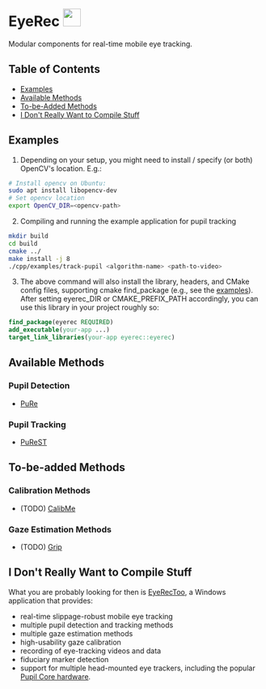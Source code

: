 # EyeRec <img src="https://raw.githubusercontent.com/tcsantini/eyerec/master/resources/icons/eyerec.svg" height=35>

Modular components for real-time mobile eye tracking.

## Table of Contents

- [Examples](#examples)
- [Available Methods](#available-methods)
- [To-be-Added Methods](#to-be-added-methods)
- [I Don't Really Want to Compile Stuff](#i-don't-really-want-to-compile-stuff)

## Examples

1. Depending on your setup, you might need to install / specify (or both) OpenCV's location. E.g.:
```bash
# Install opencv on Ubuntu:
sudo apt install libopencv-dev
# Set opencv location
export OpenCV_DIR=<opencv-path>
```

2. Compiling and running the example application for pupil tracking
```bash
mkdir build
cd build
cmake ../
make install -j 8
./cpp/examples/track-pupil <algorithm-name> <path-to-video>
```

3. The above command will also install the library, headers, and CMake config
   files, supporting cmake find\_package (e.g., see the [examples](cpp/examples/CMakeLists.txt)).
   After setting eyerec_DIR or CMAKE_PREFIX_PATH accordingly, you can use this library in your project roughly so:

```cmake
find_package(eyerec REQUIRED)
add_executable(your-app ...)
target_link_libraries(your-app eyerec::eyerec)
```

## Available Methods

### Pupil Detection

* [PuRe](https://www.sciencedirect.com/science/article/abs/pii/S1077314218300146)

### Pupil Tracking

* [PuReST](https://dl.acm.org/doi/10.1145/3204493.3204578)

## To-be-added Methods

### Calibration Methods

* (TODO) [CalibMe](https://dl.acm.org/doi/10.1145/3025453.3025950)

### Gaze Estimation Methods

* (TODO) [Grip](https://dl.acm.org/doi/abs/10.1145/3314111.3319835)

## I Don't Really Want to Compile Stuff

What you are probably looking for then is
[EyeRecToo](https://www.hci.uni-tuebingen.de/research/Projects/eyerectoo.html),
a Windows application that provides:
* real-time slippage-robust mobile eye tracking
* multiple pupil detection and tracking methods
* multiple gaze estimation methods
* high-usability gaze calibration
* recording of eye-tracking videos and data
* fiduciary marker detection
* support for multiple head-mounted eye trackers, including the popular [Pupil Core hardware](https://pupil-labs.com/products/core/).

